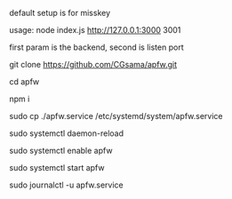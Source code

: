 default setup is for misskey

usage: node index.js http://127.0.0.1:3000 3001

first param is the backend, second is listen port



git clone https://github.com/CGsama/apfw.git

cd apfw

npm i

sudo cp ./apfw.service /etc/systemd/system/apfw.service

sudo systemctl daemon-reload

sudo systemctl enable apfw

sudo systemctl start apfw

sudo journalctl -u apfw.service
